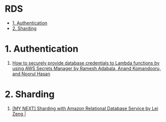<h1>RDS</h1>

<!-- TOC -->

- [1. Authentication](#1-authentication)
- [2. Sharding](#2-sharding)

<!-- /TOC -->

# 1. Authentication

1. [How to securely provide database credentials to Lambda functions by using AWS Secrets Manager by Ramesh Adabala, Anand Komandooru, and Noorul Hasan](https://aws.amazon.com/blogs/security/how-to-securely-provide-database-credentials-to-lambda-functions-by-using-aws-secrets-manager/)

# 2. Sharding

1. [[MY NEXT] Sharding with Amazon Relational Database Service by Lei Zeng |](https://aws.amazon.com/blogs/database/sharding-with-amazon-relational-database-service/)